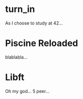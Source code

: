 
# turn_in
As I choose to study at 42...
# Piscine Reloaded
blablabla...
# Libft
Oh my god... 5 peer...
